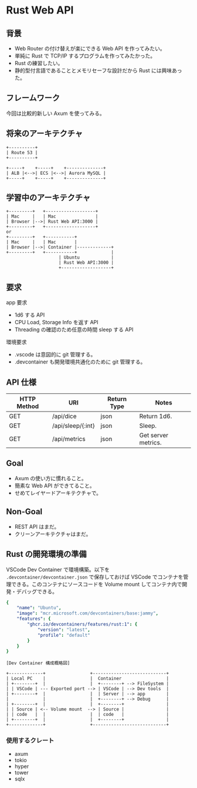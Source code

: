 # Rust Web API

## 背景

- Web Router の付け替えが楽にできる Web API を作ってみたい。
- 単純に Rust で TCP/IP するプログラムを作ってみたかった。
- Rust の練習したい。
- 静的型付言語であることとメモリセーフな設計だから Rust には興味あった。

## フレームワーク

今回は比較的新しい Axum を使ってみる。

## 将来のアーキテクチャ

```plaintext
+----------+
| Route 53 |
+----------+

+-----+    +-----+    +--------------+
| ALB |<-->| ECS |<-->| Aurora MySQL |
+-----+    +-----+    +--------------+
```

## 学習中のアーキテクチャ

```plaintext
+---------+   +-------------------+
| Mac     |   | Mac               |
| Browser |-->| Rust Web API:3000 |
+---------+   +-------------------+
or
+---------+   +-----------+
| Mac     |   | Mac       |
| Browser |-->| Container |-------------+
+---------+   +-----------+             |
                    | Ubuntu            |
                    | Rust Web API:3000 |
                    +-------------------+

```

## 要求

app 要求

- 1d6 する API
- CPU Load, Storage Info を返す API
- Threading の確認のため任意の時間 sleep する API

環境要求

- .vscode は意図的に git 管理する。
- .devcontainer も開発環境共通化のために git 管理する。

## API 仕様

| HTTP Method | URI               | Return Type | Notes               |
|-------------|-------------------|-------------|---------------------|
| GET         | /api/dice         | json        | Return 1d6.         |
| GET         | /api/sleep/{:int} | json        | Sleep.              |
| GET         | /api/metrics      | json        | Get server metrics. |

## Goal

- Axum の使い方に慣れること。
- 簡素な Web API ができてること。
- せめてレイヤードアーキテクチャで。

## Non-Goal

- REST API はまだ。
- クリーンアーキテクチャはまだ。

## Rust の開発環境の準備

VSCode Dev Container で環境構築。以下を `.devcontainer/devcontainer.json` で保存しておけば VSCode でコンテナを管理できる。このコンテナにソースコードを Volume mount してコンテナ内で開発・デバッグできる。

```yaml
{
    "name": "Ubuntu",
    "image": "mcr.microsoft.com/devcontainers/base:jammy",
    "features": {
        "ghcr.io/devcontainers/features/rust:1": {
            "version": "latest",
            "profile": "default"
        }
    }
}
```

```plaintext
[Dev Container 構成概略図]

+-------------+                 +----------------------------+
| Local PC    |                 |  Container                 |
| +--------+  |                 |  +--------+ --> FileSystem |
| | VSCode | --- Exported port --> | VSCode | --> Dev tools  |
| +--------+  |                 |  | Server | --> app        |
|             |                 |  +--------+ --> Debug      |
| +--------+  |                 |  +--------+                |
| | Source | <-- Volume mount  --> | Source |                |
| | code   |  |                 |  | code   |                |
| +--------+  |                 |  +--------+                |
+-------------+                 +----------------------------+
```

### 使用するクレート

- axum
- tokio
- hyper
- tower
- sqlx

